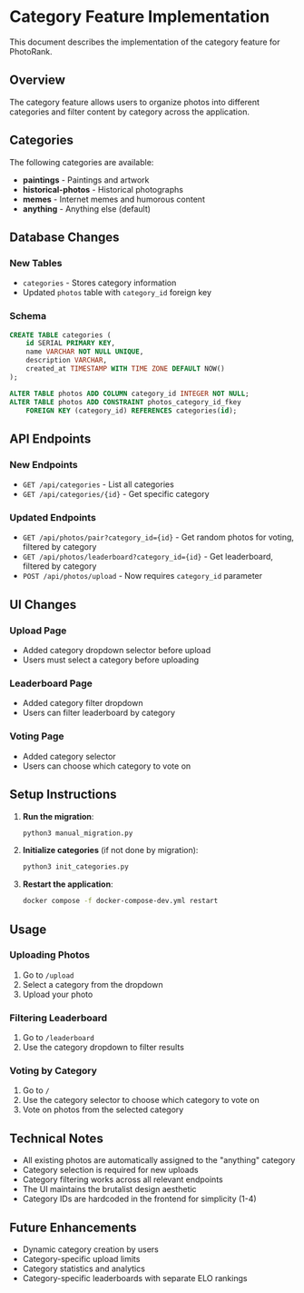 # Category Feature Implementation

This document describes the implementation of the category feature for PhotoRank.

## Overview

The category feature allows users to organize photos into different categories and filter content by category across the application.

## Categories

The following categories are available:
- **paintings** - Paintings and artwork
- **historical-photos** - Historical photographs
- **memes** - Internet memes and humorous content
- **anything** - Anything else (default)

## Database Changes

### New Tables
- `categories` - Stores category information
- Updated `photos` table with `category_id` foreign key

### Schema
```sql
CREATE TABLE categories (
    id SERIAL PRIMARY KEY,
    name VARCHAR NOT NULL UNIQUE,
    description VARCHAR,
    created_at TIMESTAMP WITH TIME ZONE DEFAULT NOW()
);

ALTER TABLE photos ADD COLUMN category_id INTEGER NOT NULL;
ALTER TABLE photos ADD CONSTRAINT photos_category_id_fkey 
    FOREIGN KEY (category_id) REFERENCES categories(id);
```

## API Endpoints

### New Endpoints
- `GET /api/categories` - List all categories
- `GET /api/categories/{id}` - Get specific category

### Updated Endpoints
- `GET /api/photos/pair?category_id={id}` - Get random photos for voting, filtered by category
- `GET /api/photos/leaderboard?category_id={id}` - Get leaderboard, filtered by category
- `POST /api/photos/upload` - Now requires `category_id` parameter

## UI Changes

### Upload Page
- Added category dropdown selector before upload
- Users must select a category before uploading

### Leaderboard Page
- Added category filter dropdown
- Users can filter leaderboard by category

### Voting Page
- Added category selector
- Users can choose which category to vote on

## Setup Instructions

1. **Run the migration**:
   ```bash
   python3 manual_migration.py
   ```

2. **Initialize categories** (if not done by migration):
   ```bash
   python3 init_categories.py
   ```

3. **Restart the application**:
   ```bash
   docker compose -f docker-compose-dev.yml restart
   ```

## Usage

### Uploading Photos
1. Go to `/upload`
2. Select a category from the dropdown
3. Upload your photo

### Filtering Leaderboard
1. Go to `/leaderboard`
2. Use the category dropdown to filter results

### Voting by Category
1. Go to `/`
2. Use the category selector to choose which category to vote on
3. Vote on photos from the selected category

## Technical Notes

- All existing photos are automatically assigned to the "anything" category
- Category selection is required for new uploads
- Category filtering works across all relevant endpoints
- The UI maintains the brutalist design aesthetic
- Category IDs are hardcoded in the frontend for simplicity (1-4)

## Future Enhancements

- Dynamic category creation by users
- Category-specific upload limits
- Category statistics and analytics
- Category-specific leaderboards with separate ELO rankings